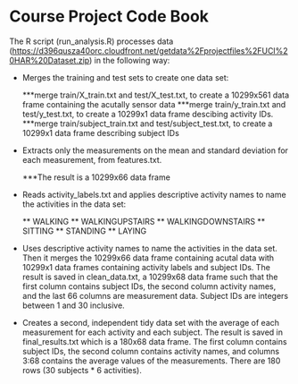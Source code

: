 Course Project Code Book
========================

The R script (run_analysis.R) processes data (https://d396qusza40orc.cloudfront.net/getdata%2Fprojectfiles%2FUCI%20HAR%20Dataset.zip) in the following way:

* Merges the training and test sets to create one data set: 
  
  ***merge train/X_train.txt and test/X_test.txt, to create a 10299x561 data frame containing the acutally sensor data
  ***merge train/y_train.txt and test/y_test.txt, to create a 10299x1 data frame descibing activity IDs.
  ***merge train/subject_train.txt and test/subject_test.txt, to create a 10299x1 data frame describing subject IDs

* Extracts only the measurements on the mean and standard deviation for each measurement, from features.txt. 

  ***The result is a 10299x66 data frame

* Reads activity_labels.txt and applies descriptive activity names to name the activities in the data set:

  ** WALKING
  ** WALKINGUPSTAIRS
  ** WALKINGDOWNSTAIRS
  ** SITTING
  ** STANDING
  ** LAYING


* Uses descriptive activity names to name the activities in the data set. Then it merges the 10299x66 data frame containing acutal data with 10299x1 data frames containing activity labels and subject IDs. The result is saved in clean_data.txt, a 10299x68 data frame such that the first column contains subject IDs, the second column activity names, and the last 66 columns are measurement data. Subject IDs are integers between 1 and 30 inclusive. 

* Creates a second, independent tidy data set with the average of each measurement for each activity and each subject. The result is saved in final_results.txt which is a 180x68 data frame. The first column contains subject IDs, the second column contains activity names, and columns 3:68 contains the average values of the measurements. There are 180 rows (30 subjects * 6 activities).
